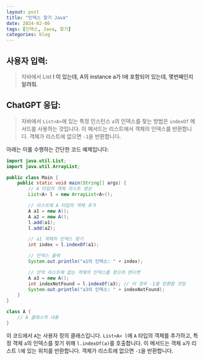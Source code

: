 ```yaml
---
layout: post
title: "인덱스 찾기 Java"
date: 2024-02-06
tags: [인덱스, Java, 찾기]
categories: blog
---
```


## 사용자 입력:
> 자바에서 List<A>  l 이 있는데, A의 instance a가 l에 포함되어 있는데, 몇번째인지 알려줘.

## ChatGPT 응답:
> 자바에서 `List<A>`에 있는 특정 인스턴스 `a`의 인덱스를 찾는 방법은 `indexOf` 메서드를 사용하는 것입니다. 이 메서드는 리스트에서 객체의 인덱스를 반환합니다. 객체가 리스트에 없으면 `-1`을 반환합니다.

아래는 이를 수행하는 간단한 코드 예제입니다:

```java
import java.util.List;
import java.util.ArrayList;

public class Main {
    public static void main(String[] args) {
        // A 타입의 객체 리스트 생성
        List<A> l = new ArrayList<A>();

        // 리스트에 A 타입의 객체 추가
        A a1 = new A();
        A a2 = new A();
        l.add(a1);
        l.add(a2);

        // a1 객체의 인덱스 찾기
        int index = l.indexOf(a1);

        // 인덱스 출력
        System.out.println("a1의 인덱스: " + index);

        // 만약 리스트에 없는 객체의 인덱스를 찾으려 한다면
        A a3 = new A();
        int indexNotFound = l.indexOf(a3); // 이 경우 -1을 반환할 것임
        System.out.println("a3의 인덱스: " + indexNotFound);
    }
}

class A {
    // A 클래스의 내용
}
```

이 코드에서 `A`는 사용자 정의 클래스입니다. `List<A> l`에 `A` 타입의 객체를 추가하고, 특정 객체 `a`의 인덱스를 찾기 위해 `l.indexOf(a)`를 호출합니다. 이 메서드는 객체 `a`가 리스트 `l`에 있는 위치를 반환합니다. 객체가 리스트에 없으면 `-1`을 반환합니다.

